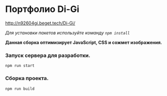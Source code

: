 # Портфолио Di-Gi

http://n92604gi.beget.tech/Di-Gi/

*Для установки пакетов используйте команду `npm install`*

**Данная сборка оптимизирует JavaScript, CSS и сожмет изображения.**

### Запуск сервера для разработки.

`npm run start`

### Сборка проекта.

`npm run build`
